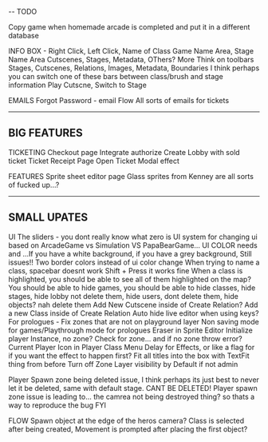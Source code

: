 --
TODO

Copy game when homemade arcade is completed and put it in a different database

INFO BOX - Right Click, Left Click, Name of Class
Game Name Area, Stage Name Area
   Cutscenes, Stages, Metadata, OThers? More 
Think on toolbars
  Stages, Cutscenes, Relations, Images, Metadata, Boundaries
I think perhaps you can switch one of these bars between class/brush and stage information
  Play Cutscne, Switch to Stage

EMAILS
Forgot Password - email Flow
All sorts of emails for tickets

---------
BIG FEATURES
---------

TICKETING
  Checkout page
    Integrate authorize
    Create Lobby with sold ticket
  Ticket Receipt Page
  Open Ticket Modal effect

FEATURES
  Sprite sheet editor page
      Glass sprites from Kenney are all sorts of fucked up...?

-----
SMALL UPATES
-----

UI
  The sliders - you dont really know what zero is
  UI system for changing ui based on ArcadeGame vs Simulation VS PapaBearGame...
  UI COLOR needs and ...If you have a white background, if you have a grey background, Still issues!! Two border colors instead of ui color change
  When trying to name a class, spacebar doesnt work
    Shift + Press it works fine
  When a class is highlighted, you should be able to see all of them highlighted on the map?
  You should be able to hide games, you should be able to hide classes, hide stages, hide lobby not delete them, hide users, dont delete them, hide objects? nah delete them
  Add New Cutscene inside of Create Relation? Add a new Class inside of Create Relation
  Auto hide live editor when using keys?
  For prologues - Fix zones that are not on playground layer 
  Non saving mode for games/Playthrough mode for prologues
  Eraser in Sprite Editor
  Initialize player Instance, no zone? Check for zone… and if no zone throw error?
  Current Player Icon in Player Class Menu
  Delay for Effects, or like a flag for if you want the effect to happen first?
  Fit all titles into the box with TextFit thing from before
  Turn off Zone Layer visibility by Default if not admin

  Player Spawn zone being deleted issue, I think perhaps its just best to never let it be deleted, same with default stage. CANT BE DELETED! Player spawn zone issue is leading to... the camrea not being destroyed thing? so thats a way to reproduce the bug FYI

FLOW
  Spawn object at the edge of the heros camera?
  Class is selected after being created, Movement is prompted after placing the first object?

